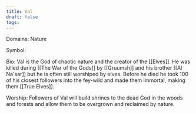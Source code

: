 ```yaml
---
title: Val
draft: false
tags:
---
```

 
Domains: Nature

Symbol:

Bio: Val is the God of chaotic nature and the creator of the [[Elves]]. He was killed during [[The War of the Gods]] by [[Gruumsh]] and his brother [[Al Na'sar]] but he is often still worshiped by elves. Before he died he took 100 of his closest followers into the fey-wild and made them immortal, making them [[True Elves]]. 

Worship: Followers of Val will build shrines to the dead God in the woods and forests and allow them to be overgrown and reclaimed by nature.
